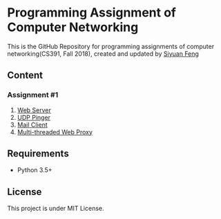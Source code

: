 # Programming Assignment of Computer Networking

This is the GitHub Repository for programming assignments of computer networking(CS391, Fall 2018), created and updated by [Siyuan Feng](https://github.com/Hzfengsy)

## Content
### Assignment #1
1. [Web Server](Assignment/1-WebServer)
2. [UDP Pinger](Assignment/2-UDPPinger)
3. [Mail Client](Assignment/3-MailClient)
4. [Multi-threaded Web Proxy](Assignment/4-WebProxy)
## Requirements
- Python 3.5+

## License
This project is under MIT License.